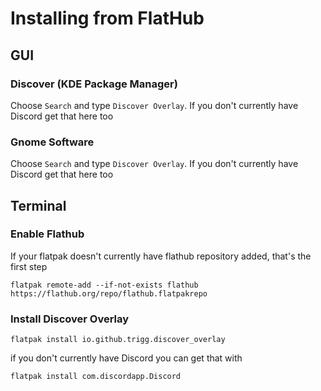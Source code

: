 # Installing from FlatHub

## GUI

### Discover (KDE Package Manager)

Choose `Search` and type `Discover Overlay`. If you don't currently have Discord get that here too

### Gnome Software

Choose `Search` and type `Discover Overlay`. If you don't currently have Discord get that here too

## Terminal

### Enable Flathub

If your flatpak doesn't currently have flathub repository added, that's the first step

```
flatpak remote-add --if-not-exists flathub https://flathub.org/repo/flathub.flatpakrepo
```

### Install Discover Overlay

```
flatpak install io.github.trigg.discover_overlay
```

if you don't currently have Discord you can get that with

```
flatpak install com.discordapp.Discord
```
